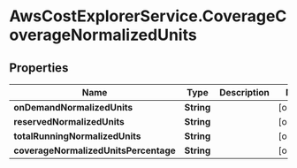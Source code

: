 # AwsCostExplorerService.CoverageCoverageNormalizedUnits

## Properties

Name | Type | Description | Notes
------------ | ------------- | ------------- | -------------
**onDemandNormalizedUnits** | **String** |  | [optional] 
**reservedNormalizedUnits** | **String** |  | [optional] 
**totalRunningNormalizedUnits** | **String** |  | [optional] 
**coverageNormalizedUnitsPercentage** | **String** |  | [optional] 


